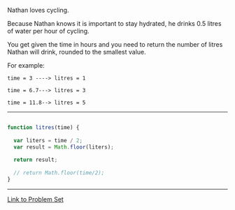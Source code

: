 Nathan loves cycling.

Because Nathan knows it is important to stay hydrated, he drinks 0.5 litres of water per hour of cycling.

You get given the time in hours and you need to return the number of litres Nathan will drink, rounded to the smallest value.

For example:

```
time = 3 ----> litres = 1

time = 6.7---> litres = 3

time = 11.8--> litres = 5
```

---
```js

function litres(time) {
  
  var liters = time / 2;
  var result = Math.floor(liters);
  
  return result;
  
  // return Math.floor(time/2);
}
```

---

[Link to Problem Set](https://www.codewars.com/kata/582cb0224e56e068d800003c/train/javascript)

